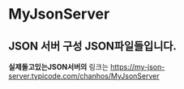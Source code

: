 # MyJsonServer
## JSON 서버 구성 JSON파일들입니다.



**실제돌고있는JSON서버의** 링크는  <https://my-json-server.typicode.com/chanhos/MyJsonServer>
